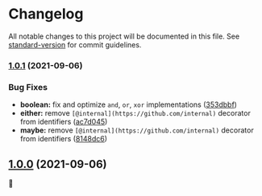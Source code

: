 # Changelog

All notable changes to this project will be documented in this file. See [standard-version](https://github.com/conventional-changelog/standard-version) for commit guidelines.

### [1.0.1](https://github.com/drizzer14/fnts/compare/v1.0.0-rc.8...v1.0.1) (2021-09-06)


### Bug Fixes

* **boolean:** fix and optimize `and`, `or`, `xor` implementations ([353dbbf](https://github.com/drizzer14/fnts/commit/353dbbf20688f40df507e5e346f7a711cb795744))
* **either:** remove `[@internal](https://github.com/internal)` decorator from identifiers ([ac7d045](https://github.com/drizzer14/fnts/commit/ac7d045a241e04e998373ba71659ef3a456bdbdb))
* **maybe:** remove `[@internal](https://github.com/internal)` decorator from identifiers ([8148dc6](https://github.com/drizzer14/fnts/commit/8148dc6377d72a4fa3ea10e5c08bd6c3184f25da))

## [1.0.0](https://github.com/drizzer14/fnts/compare/v1.0.0-rc.8...v1.0.0) (2021-09-06)

🥳

